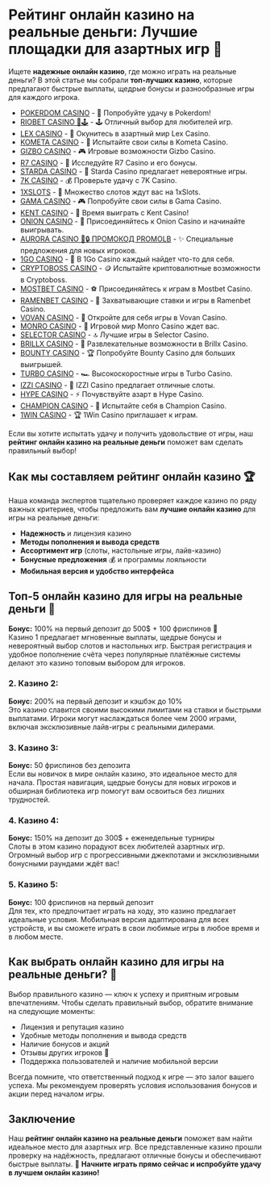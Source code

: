 # Рейтинг онлайн казино на реальные деньги: Лучшие площадки для азартных игр 🎰

Ищете **надежные онлайн казино**, где можно играть на реальные деньги? В этой статье мы собрали **топ-лучших казино**, которые предлагают быстрые выплаты, щедрые бонусы и разнообразные игры для каждого игрока.
- [POKERDOM CASINO](https://brandplay.link/Bxg7SC7H) - 🎰 Попробуйте удачу в Pokerdom!
- [RIOBET CASINO 🌟🕹️](https://brandplay.link/dtx89f2L) - 🕹️ Отличный выбор для любителей игр.
- [LEX CASINO](https://brandplay.link/2HFTmBc8) - 🎲 Окунитесь в азартный мир Lex Casino.
- [KOMETA CASINO](https://brandplay.link/tLG15CCb) - 🚀 Испытайте свои силы в Kometa Casino.
- [GIZBO CASINO](https://gizbo-tea02.com/c8e962e89) - 🎮 Игровые возможности Gizbo Casino.
- [R7 CASINO](https://brandplay.link/zPmNmTWG) - 💎 Исследуйте R7 Casino и его бонусы.
- [STARDA CASINO](https://brandplay.link/cpFQbWKn) - 🌠 Starda Casino предлагает невероятные игры.
- [7K CASINO](https://brandplay.link/dd46bNgD) - 💰 Проверьте удачу с 7K Casino.
- [1XSLOTS](https://brandplay.link/R4xfxqdm) - 🎰 Множество слотов ждут вас на 1xSlots.
- [GAMA CASINO](https://brandplay.link/zrZpLFTP) - 🎮 Попробуйте свои силы в Gama Casino.
- [KENT CASINO](https://passage-through-deserts.com/de0514c15) - 🤑 Время выиграть с Kent Casino!
- [ONION CASINO](https://obclk001-2d.top/click?offer_id=986&partner_id=10542&landing_id=1798&utm_medium=affiliate&sub_1=oncasino3) - 🧅 Присоединяйтесь к Onion Casino и начинайте выигрывать.
- [AURORA CASINO 🌌🔒 ПРОМОКОД PROMOLB](https://10trafic-stat2.com/click/668546566bcc6313411604c7/6766/15114/subaccount?promocode=PROMOLB) - ✨ Специальные предложения для новых игроков.
- [1GO CASINO](https://1go-ircp01.com/ce015f410) - 🎯 В 1Go Casino каждый найдет что-то для себя.
- [CRYPTOBOSS CASINO](https://cryptobossc.online/d847bcfa9) - 🪙 Испытайте криптовалютные возможности в Cryptoboss.
- [MOSTBET CASINO](https://ktbtis024ifqfn0mst.com/beQs) - ⚽ Присоединяйтесь к играм в Mostbet Casino.
- [RAMENBET CASINO](https://get.saltyram.com/ru/registration?apkpop=0&partner=p24970p3296034p5526) - 🍜 Захватывающие ставки и игры в Ramenbet Casino.
- [VOVAN CASINO](https://vovan.site/d2375cf9b) - 🎰 Откройте для себя игры в Vovan Casino.
- [MONRO CASINO](https://mnr-ircp01.com/c3ce72a2c) - 🎲 Игровой мир Monro Casino ждет вас.
- [SELECTOR CASINO](https://gosel.pl/SELVK) - 🔝 Лучшие игры в Selector Casino.
- [BRILLX CASINO](https://brillx.pub/BRIVK) - 💎 Развлекательные возможности в Brillx Casino.
- [BOUNTY CASINO](https://bounty-casino.de/BOVK) - 🏆 Попробуйте Bounty Casino для больших выигрышей.
- [TURBO CASINO](https://turbo-casino.pro/TURVK) - 🏎️ Высокоскоростные игры в Turbo Casino.
- [IZZI CASINO](https://izzi-fr03.com/ca7c8a7b7) - 🎰 IZZI Casino предлагает отличные слоты.
- [HYPE CASINO](https://hypekaz.com/dc2f44ad0) - ⚡ Почувствуйте азарт в Hype Casino.
- [CHAMPION CASINO](https://champcasino.ink/pobeda/doa-hats?p80412p305331p112c) - 🏅 Испытайте себя в Champion Casino.
- [1WIN CASINO](https://brandplay.link/6F5VqbyZ) - 🏆 1Win Casino приглашает к играм.

Если вы хотите испытать удачу и получить удовольствие от игры, наш **рейтинг онлайн казино на реальные деньги** поможет вам сделать правильный выбор!

## Как мы составляем рейтинг онлайн казино 🏆

Наша команда экспертов тщательно проверяет каждое казино по ряду важных критериев, чтобы предложить вам **лучшие онлайн казино** для игры на реальные деньги:

- **Надежность** и лицензия казино
- **Методы пополнения и вывода средств**
- **Ассортимент игр** (слоты, настольные игры, лайв-казино)
- **Бонусные предложения** 💰 и программы лояльности
- **Мобильная версия и удобство интерфейса**

## Топ-5 онлайн казино для игры на реальные деньги 💸

**Бонус:** 100% на первый депозит до 500$ + 100 фриспинов 🎁  
Казино 1 предлагает мгновенные выплаты, щедрые бонусы и невероятный выбор слотов и настольных игр. Быстрая регистрация и удобное пополнение счёта через популярные платёжные системы делают это казино топовым выбором для игроков.

### 2. Казино 2: 
**Бонус:** 200% на первый депозит и кэшбэк до 10%  
Это казино славится своими высокими лимитами на ставки и быстрыми выплатами. Игроки могут наслаждаться более чем 2000 играми, включая эксклюзивные лайв-игры с реальными дилерами.

### 3. Казино 3: 
**Бонус:** 50 фриспинов без депозита  
Если вы новичок в мире онлайн казино, это идеальное место для начала. Простая навигация, щедрые бонусы для новых игроков и обширная библиотека игр помогут вам освоиться без лишних трудностей.

### 4. Казино 4: 
**Бонус:** 150% на депозит до 300$ + еженедельные турниры  
Слоты в этом казино порадуют всех любителей азартных игр. Огромный выбор игр с прогрессивными джекпотами и эксклюзивными бонусными раундами ждёт вас!

### 5. Казино 5: 
**Бонус:** 100 фриспинов на первый депозит  
Для тех, кто предпочитает играть на ходу, это казино предлагает идеальные условия. Мобильная версия адаптирована для всех устройств, и вы сможете играть в свои любимые игры в любое время и в любом месте.

## Как выбрать онлайн казино для игры на реальные деньги? 🎲

Выбор правильного казино — ключ к успеху и приятным игровым впечатлениям. Чтобы сделать правильный выбор, обратите внимание на следующие моменты:

- Лицензия и репутация казино
- Удобные методы пополнения и вывода средств
- Наличие бонусов и акций
- Отзывы других игроков 📢
- Поддержка пользователей и наличие мобильной версии

Всегда помните, что ответственный подход к игре — это залог вашего успеха. Мы рекомендуем проверять условия использования бонусов и акции перед началом игры.

## Заключение

Наш **рейтинг онлайн казино на реальные деньги** поможет вам найти идеальное место для азартных игр. Все представленные казино прошли проверку на надёжность, предлагают отличные бонусы и обеспечивают быстрые выплаты. 🎰 **Начните играть прямо сейчас и испробуйте удачу в лучшем онлайн казино!**



